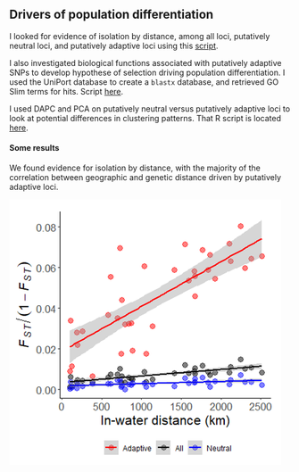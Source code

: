 ## Drivers of population differentiation

I looked for evidence of isolation by distance, among all loci, putatively neutral loci, and putatively adaptive loci using this [script](https://github.com/nclowell/SeaCukes/blob/master/5_potential_drivers_of_differentiation/isolation_by_distance.R).

I also investigated biological functions associated with putatively adaptive SNPs to develop hypothese of selection driving population differentiation. I used the UniPort database to create a ``blastx`` database, and retrieved GO Slim terms for hits. Script [here](https://github.com/nclowell/SeaCukes/blob/master/5_potential_drivers_of_differentiation/gene_annotation_w_uniprot.R).

I used DAPC and PCA on putatively neutral versus putatively adaptive loci to look at potential differences in clustering patterns. That R script is located [here](https://github.com/nclowell/SeaCukes/blob/master/3_pop_structure_analyses/PCA_and_DAPC.R).

#### Some results

We found evidence for isolation by distance, with the majority of the correlation between geographic and genetic distance driven by putatively adaptive loci.

![img](https://github.com/nclowell/RAD_sea_cucumbers/blob/master/imgs/ibd.PNG?raw=true)



